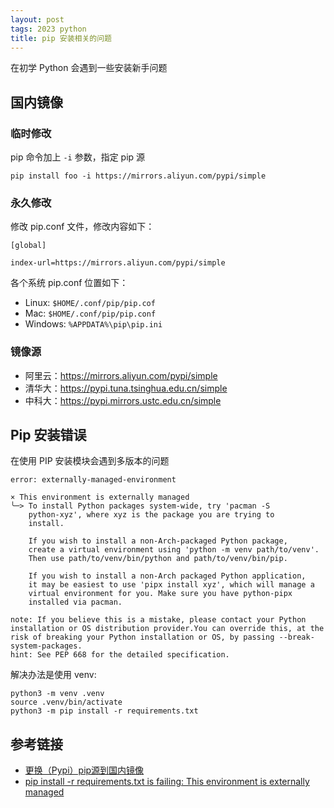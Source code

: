 ```yaml
---
layout: post
tags: 2023 python
title: pip 安装相关的问题
---
```


在初学 Python 会遇到一些安装新手问题

## 国内镜像

### 临时修改

pip 命令加上 `-i` 参数，指定 pip 源

```shell
pip install foo -i https://mirrors.aliyun.com/pypi/simple
```

### 永久修改

修改 pip.conf 文件，修改内容如下：

```text
[global]

index-url=https://mirrors.aliyun.com/pypi/simple
```

各个系统 pip.conf 位置如下：

- Linux: `$HOME/.conf/pip/pip.cof`
- Mac: `$HOME/.conf/pip/pip.conf`
- Windows: `%APPDATA%\pip\pip.ini`

### 镜像源

- 阿里云：<https://mirrors.aliyun.com/pypi/simple>
- 清华大：<https://pypi.tuna.tsinghua.edu.cn/simple>
- 中科大：<https://pypi.mirrors.ustc.edu.cn/simple>

## Pip 安装错误

在使用 PIP 安装模块会遇到多版本的问题

```shell
error: externally-managed-environment

× This environment is externally managed
╰─> To install Python packages system-wide, try 'pacman -S
    python-xyz', where xyz is the package you are trying to
    install.

    If you wish to install a non-Arch-packaged Python package,
    create a virtual environment using 'python -m venv path/to/venv'.
    Then use path/to/venv/bin/python and path/to/venv/bin/pip.

    If you wish to install a non-Arch packaged Python application,
    it may be easiest to use 'pipx install xyz', which will manage a
    virtual environment for you. Make sure you have python-pipx
    installed via pacman.

note: If you believe this is a mistake, please contact your Python installation or OS distribution provider.You can override this, at the risk of breaking your Python installation or OS, by passing --break-system-packages.
hint: See PEP 668 for the detailed specification.
```

解决办法是使用 venv:

```shell
python3 -m venv .venv
source .venv/bin/activate
python3 -m pip install -r requirements.txt
```

## 参考链接

- [更换（Pypi）pip源到国内镜像](https://developer.aliyun.com/article/652884)
- [pip install -r requirements.txt is failing: This environment is externally managed](https://stackoverflow.com/questions/75602063/pip-install-r-requirements-txt-is-failing-this-environment-is-externally-manag/75696359#75696359)
